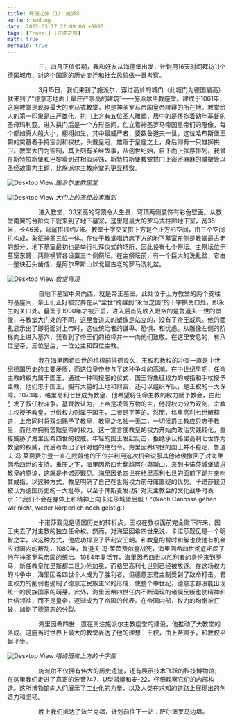 ```yaml
---
title: 环德之旅（1）：施派尔
author: xudong
date: 2022-03-17 22:09:00 +0800
tags: [Travel] [环德之旅]
math: true
mermaid: true
---
```


&emsp; &emsp; &emsp; &emsp; 三，四月正值假期，我和好友从海德堡出发，计划用16天时间拜访11个德国城市，对这个国家的历史变迁和社会风貌做一番考察。

&emsp; &emsp; &emsp; &emsp; 3月15日，我们来到了施派尔，穿过高耸的城门（此城门为德国最高）就来到了“德意志地面上最庄严崇高的建筑”——施派尔主教座堂。建成于1061年，这座教堂是现存最大的罗马式教堂，也是神圣罗马帝国皇帝陵寝的所在地。教堂给人的第一印象是庄严雄伟，拱门上方有五位圣人雕塑，居中的是怀抱着幼年基督的圣母玛利亚。进入拱门后是一个方形空间，伫立着神圣罗马帝国皇帝们的雕像，每个都如真人般大小，栩栩如生，其中最威严者，要数鲁道夫一世，这位哈布斯堡王朝的奠基者手持宝剑和权杖，头戴皇冠，雄踞于皇座之上，身后则有一只雄狮拱卫。教堂大门为铜制，其上刻有圣经故事，从创世纪始，自下而上依序排列。我曾在斯特拉斯堡和巴黎看到过相似装饰，斯特拉斯堡教堂拱门上密密麻麻的雕塑皆以圣经故事为主题，比施派尔主教座堂的更显精致。


![Desktop View](https://xudong-zhu01.github.io/assets/speyer/1.png)
_施派尔主教座堂_

![Desktop View](https://xudong-zhu01.github.io/assets/speyer/2.png)
_大门上的圣经故事雕刻_

&emsp; &emsp; &emsp; &emsp; 进入教堂，33米高的穹顶令人生畏，穹顶两侧装饰有彩色壁画。从教堂南翼的台阶向下就来到了地下墓室，这里是最大的罗马式柱廊地下室，宽35米，长46米，穹窿拱顶约7米。教堂十字交叉拱下方是个正方形空间，由三个空间拱构成，象征神圣三位一体。在位于教堂唱诗席下方的地下墓室东侧是教堂最古老的部分。地下墓室最初也是举行礼拜仪式的场所，因此设有七个祭坛。主祭坛位于墓室东臂，两侧横臂各设置三个侧祭坛。在主祭坛前，有一个巨大的洗礼盆，它由一整块石头凿成，是阿尔卑斯山以北最古老的罗马洗礼盆。

![Desktop View](https://xudong-zhu01.github.io/assets/speyer/3.png)
_教堂穹顶_

&emsp; &emsp; &emsp; &emsp; 自地下墓室中央向西，就是帝王墓室。此处位于上方教堂的两个支柱的基座间，帝王们正好被安葬在从“尘世”跨越到“永恒之国”的十字拱关口处，即永生的关口处。墓室于1900年才被开启，进入后首先映入眼帘的是鲁道夫一世的塑像，与教堂大门处的不同，这里鲁道夫的塑像是站立的，没有了帝王威风。他的面孔显示出了即将面对上帝时，这位统治者的谦卑、恐惧、和忧虑。从雕像左侧的阶梯向上进入墓穴，我看到了帝王们的棺椁并一一向他们致敬。在这里安息的，有八位皇帝，三位皇后，一位公主和四位主教。

&emsp; &emsp; &emsp; &emsp; 我在海里因希四世的棺椁前徘徊良久，王权和教权的冲突一直是中世纪德国历史的主要矛盾，而这位皇帝参与了这种争斗的高潮。在中世纪早期，任命主教的权力属于国王，通过一种叫授服的仪式，国王将象征权力的戒指和手杖授予主教，他们忠于国王，拥有大量的土地和财富，还可以组织军队，是王权的一大保障。1073年，格里高利七世成为教皇，他希望将任命主教的权力赋予教会，由此引发了叙任权斗争。基督教认为，上帝是凌驾万物的主，他将权力分为双剑，宗教主权授予教皇，世俗权力则属于国王，二者是平等的。然而，格里高利七世解释道，上帝同时将双剑赐予了教皇，教皇之名独一无二，一切侯爵主教应只忠于教皇，而他亦拥有罢黜皇帝的权力。这一宣言使教皇的权力开始向政治实践转化，直接威胁了海里因希四世的权威。年轻的国王发起反击，拒绝承认格里高利七世作为教皇的权威，而后者发出了针对他的绝罚令。海里因希四世的国王并不稳定，鲁道夫·冯·莱茵费尔登一直在觊觎他的王位并利用这次机会说服其他诸侯撤回了对海里因希四世的支持。重压之下，海里因希四世翻越阿尔卑斯山，来到卡诺莎城堡请求教皇的原谅，这就是卡诺莎觐见。海里因希四世在格里高利七世的面前下跪并亲吻其戒指，以这种方式，教皇明确了自己在世俗权力前毋庸置疑的优势。卡诺莎觐见被认为德国历史的一大耻辱，以至于俾斯麦发动针对天主教会的文化战争时表示：”我们不会在身体上和精神上向卡诺莎城堡屈服！“（Nach Canossa gehen wir nicht, weder körperlich noch geistig.）

&emsp; &emsp; &emsp; &emsp; 卡诺莎觐见是德国历史的转折点，王权在教权面前完全败下阵来，国王失去了对主教的独立任命权。然而，对海里因希四世来说，卡诺莎觐见是一个明智之举，以这种方式，他成功捍卫了萨利安王朝。和教皇的暂时和解也使他有机会应对国内的叛乱，1080年，鲁道夫·冯·莱茵费尔登战死，海里因希四世彻底巩固了他在神圣罗马帝国的统治。1084年复活节，海里因希四世以胜利者的身份来到罗马，新任教皇加里斯都二世为他加冕，而格里高利七世则已经被放逐。在这场权力的斗争中，海里因希四世个人成为了胜利者，但德意志君主制受到了致命打击。君主权力的削弱也遏制了德意志民族主义的形成，使整个中世纪，德意志都没能出现统一的民族国家的萌芽。此外，海里因希四世任内不断涌现的诸侯反叛也使精神和世俗领袖，而不是皇帝，逐渐成为了帝国的代表。在帝国内部，权力的均衡被打破，加剧了德意志的分裂。

&emsp; &emsp; &emsp; &emsp; 海里因希四世一直在关注施派尔主教座堂的建设，他推动了大教堂的落成。这座当时世界上最大的教堂表达了他的理想：王权，由上帝赐予，和教权平起平坐。

![Desktop View](https://xudong-zhu01.github.io/assets/speyer/8.png)
_唱诗班席上方的十字架_

&emsp; &emsp; &emsp; &emsp; 施派尔不仅拥有伟大的历史遗迹，还有展示技术飞跃的科技博物馆，在这里我们走进了真正的波音747，U型潜艇和安-22，仔细观察它们的内部构造。这所博物馆向人们展示了工业化的力量，以及人类在求知的道路上展现出的创造力和坚韧。

&emsp; &emsp; &emsp; &emsp; 晚上我们抵达了法兰克福，计划前往下一站：萨尔堡罗马边墙。